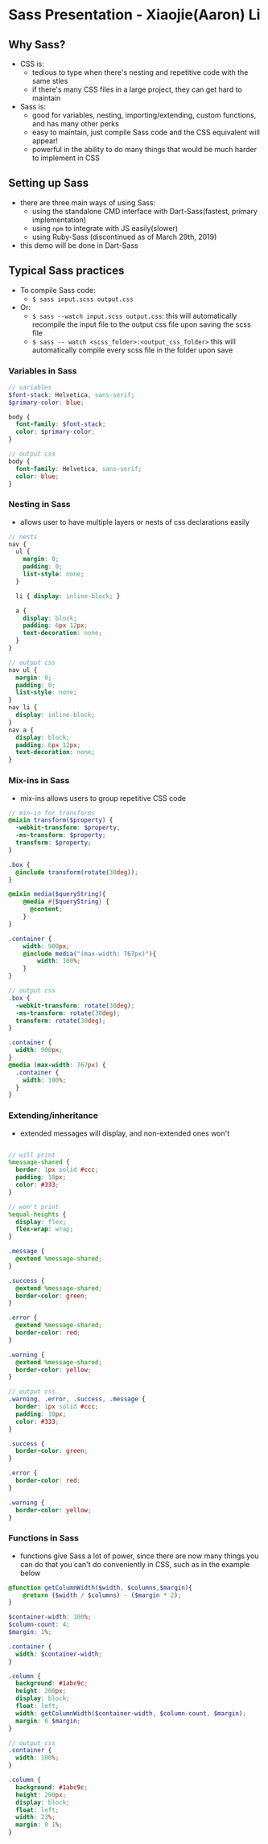# Sass Presentation - Xiaojie(Aaron) Li

## Why Sass?
* CSS is:
    * tedious to type when there's nesting and repetitive code with the same stles
    * if there's many CSS files in a large project, they can get hard to maintain
* Sass is:
    * good for variables, nesting, importing/extending, custom functions, and has many other perks
    * easy to maintain, just compile Sass code and the CSS equivalent will appear!
    * powerful in the ability to do many things that would be much harder to implement in CSS

## Setting up Sass
* there are three main ways of using Sass:
    * using the standalone CMD interface with Dart-Sass(fastest, primary implementation)
    * using `npm` to integrate with JS easily(slower)
    * using Ruby-Sass (discontinued as of March 29th, 2019)
* this demo will be done in Dart-Sass

## Typical Sass practices
* To compile Sass code:
    * `$ sass input.scss output.css`
* Or:
    * `$ sass --watch input.scss output.css`: this will automatically recompile the input file to the output css file upon saving the scss file
    * `$ sass -- watch <scss_folder>:<output_css_folder>` this will automatically compile every scss file in the folder upon save

### Variables in Sass
```scss
// variables
$font-stack: Helvetica, sans-serif;
$primary-color: blue;

body {
  font-family: $font-stack;
  color: $primary-color;
}

// output css
body {
  font-family: Helvetica, sans-serif;
  color: blue;
}
```

### Nesting in Sass
* allows user to have multiple layers or nests of css declarations easily
```scss
// nests
nav {
  ul {
    margin: 0;
    padding: 0;
    list-style: none;
  }

  li { display: inline-block; }

  a {
    display: block;
    padding: 6px 12px;
    text-decoration: none;
  }
}

// output css
nav ul {
  margin: 0;
  padding: 0;
  list-style: none;
}
nav li {
  display: inline-block;
}
nav a {
  display: block;
  padding: 6px 12px;
  text-decoration: none;
}
```

### Mix-ins in Sass
* mix-ins allows users to group repetitive CSS code

```scss
// min-in for transforms
@mixin transform($property) {
  -webkit-transform: $property;
  -ms-transform: $property;
  transform: $property;
}

.box {
  @include transform(rotate(30deg));
}

@mixin media($queryString){
    @media #{$queryString} {
      @content;
    }
}

.container {
    width: 900px;
    @include media("(max-width: 767px)"){
        width: 100%;
    }
}

// output css
.box {
  -webkit-transform: rotate(30deg);
  -ms-transform: rotate(30deg);
  transform: rotate(30deg);
}

.container {
  width: 900px;
}
@media (max-width: 767px) {
  .container {
    width: 100%;
  }
}
```

### Extending/inheritance
* extended messages will display, and non-extended ones won't
```scss

// will print
%message-shared {
  border: 1px solid #ccc;
  padding: 10px;
  color: #333;
}

// won't print
%equal-heights {
  display: flex;
  flex-wrap: wrap;
}

.message {
  @extend %message-shared;
}

.success {
  @extend %message-shared;
  border-color: green;
}

.error {
  @extend %message-shared;
  border-color: red;
}

.warning {
  @extend %message-shared;
  border-color: yellow;
}

// output css
.warning, .error, .success, .message {
  border: 1px solid #ccc;
  padding: 10px;
  color: #333;
}

.success {
  border-color: green;
}

.error {
  border-color: red;
}

.warning {
  border-color: yellow;
}
```

### Functions in Sass
* functions give Sass a lot of power, since there are now many things you can do that you can't do conveniently in CSS, such as in the example below
```scss
@function getColumnWidth($width, $columns,$margin){
    @return ($width / $columns) - ($margin * 2);
}

$container-width: 100%;
$column-count: 4;
$margin: 1%;

.container {
  width: $container-width;
}

.column {
  background: #1abc9c;
  height: 200px;
  display: block;
  float: left;
  width: getColumnWidth($container-width, $column-count, $margin);
  margin: 0 $margin;
}

// output css
.container {
  width: 100%;
}

.column {
  background: #1abc9c;
  height: 200px;
  display: block;
  float: left;
  width: 23%;
  margin: 0 1%;
}
```

